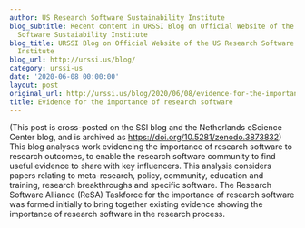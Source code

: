 ```yaml
---
author: US Research Software Sustainability Institute
blog_subtitle: Recent content in URSSI Blog on Official Website of the US Research
  Software Sustaiability Institute
blog_title: URSSI Blog on Official Website of the US Research Software Sustaiability
  Institute
blog_url: http://urssi.us/blog/
category: urssi-us
date: '2020-06-08 00:00:00'
layout: post
original_url: http://urssi.us/blog/2020/06/08/evidence-for-the-importance-of-research-software/
title: Evidence for the importance of research software
---
```


(This post is cross-posted on the SSI blog and the Netherlands eScience Center blog, and is archived as https://doi.org/10.5281/zenodo.3873832)
This blog analyses work evidencing the importance of research software to research outcomes, to enable the research software community to find useful evidence to share with key influencers. This analysis considers papers relating to meta-research, policy, community, education and training, research breakthroughs and specific software.
The Research Software Alliance (ReSA) Taskforce for the importance of research software was formed initially to bring together existing evidence showing the importance of research software in the research process.